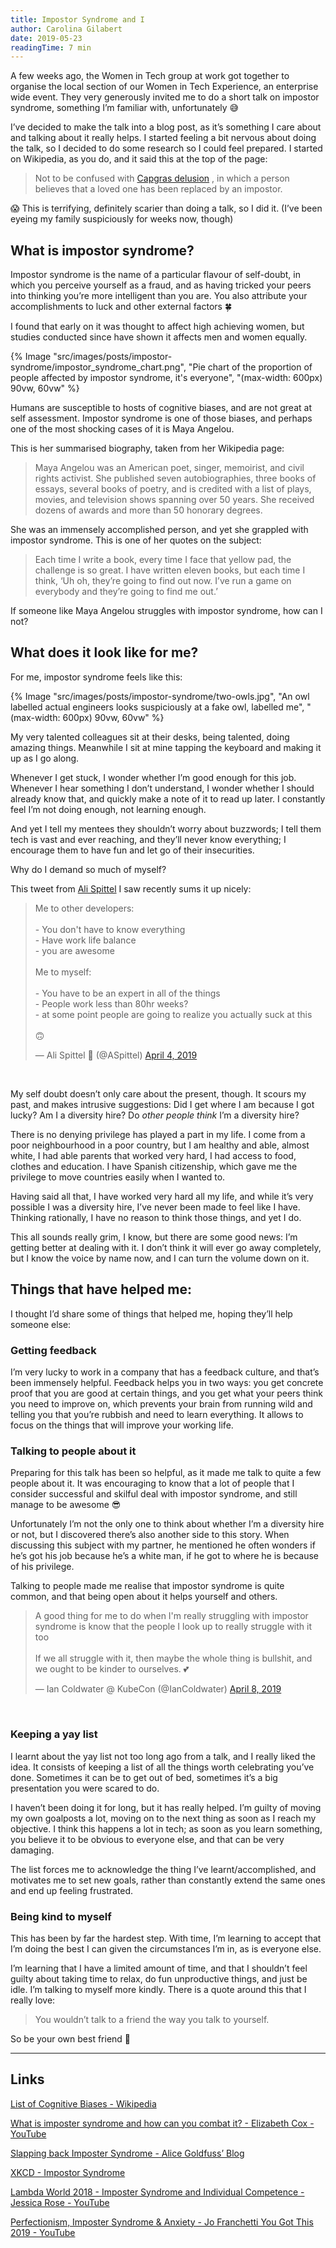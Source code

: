 ```yaml
---
title: Impostor Syndrome and I
author: Carolina Gilabert
date: 2019-05-23
readingTime: 7 min
---
```


A few weeks ago, the Women in Tech group at work got together to organise the local section of our Women in Tech Experience, an enterprise wide event. They very generously invited me to do a short talk on impostor syndrome, something I’m familiar with, unfortunately 😅

I’ve decided to make the talk into a blog post, as it’s something I care about and talking about it really helps. I started feeling a bit nervous about doing the talk, so I decided to do some research so I could feel prepared. I started on Wikipedia, as you do, and it said this at the top of the page:

> Not to be confused with  [Capgras delusion](https://en.m.wikipedia.org/wiki/Capgras_delusion) , in which a person believes that a loved one has been replaced by an impostor.

😱 This is terrifying, definitely scarier than doing a talk, so I did it. (I’ve been eyeing my family suspiciously for weeks now, though)

## What is impostor syndrome?

Impostor syndrome is the name of a particular flavour of self-doubt, in which you perceive yourself as a fraud, and as having tricked your peers into thinking you’re more intelligent than you are. You also attribute your accomplishments to luck and other external factors 🍀

I found that early on it was thought to affect high achieving women, but studies conducted since have shown it affects men and women equally.

{% Image "src/images/posts/impostor-syndrome/impostor_syndrome_chart.png", "Pie chart of the proportion of people affected by impostor syndrome, it's everyone", "(max-width: 600px) 90vw, 60vw" %}

Humans are susceptible to hosts of cognitive biases, and are not great at self assessment. Impostor syndrome is one of those biases, and perhaps one of the most shocking cases of it is Maya Angelou.

This is her summarised biography, taken from her Wikipedia page:

> Maya Angelou was an American poet, singer, memoirist, and civil rights activist. She published seven autobiographies, three books of essays, several books of poetry, and is credited with a list of plays, movies, and television shows spanning over 50 years. She received dozens of awards and more than 50 honorary degrees.

She was an immensely accomplished person, and yet she grappled with impostor syndrome. This is one of her quotes on the subject:

> Each time I write a book, every time I face that yellow pad, the challenge is so great. I have written eleven books, but each time I think, ‘Uh oh, they’re going to find out now. I’ve run a game on everybody and they’re going to find me out.’

If someone like Maya Angelou struggles with impostor syndrome, how can I not? 

## What does it look like for me?

For me, impostor syndrome feels like this:

{% Image "src/images/posts/impostor-syndrome/two-owls.jpg", "An owl labelled actual engineers looks suspiciously at a fake owl, labelled me", "(max-width: 600px) 90vw, 60vw" %}

My very talented colleagues sit at their desks, being talented, doing amazing things. Meanwhile I sit at mine tapping the keyboard and making it up as I go along.

Whenever I get stuck, I wonder whether I’m good enough for this job. Whenever I hear something I don’t understand, I wonder whether I should already know that, and quickly make a note of it to read up later. I constantly feel I’m not doing enough, not learning enough.

And yet I tell my mentees they shouldn’t worry about buzzwords; I tell them tech is vast and ever reaching, and they’ll never know everything; I encourage them to have fun and let go of their insecurities.

Why do I demand so much of myself?

This tweet from [Ali Spittel](https://twitter.com/ASpittel) I saw recently sums it up nicely:
<blockquote class="twitter-tweet" data-lang="en"><p lang="en" dir="ltr">Me to other developers:<br><br>- You don&#39;t have to know everything<br>- Have work life balance<br>- you are awesome<br><br>Me to myself:<br><br>- You have to be an expert in all of the things<br>- People work less than 80hr weeks?<br>- at some point people are going to realize you actually suck at this<br><br>🙃</p>&mdash; Ali Spittel 🐞 (@ASpittel) <a href="https://twitter.com/ASpittel/status/1113616884925194240?ref_src=twsrc%5Etfw">April 4, 2019</a></blockquote><br>

My self doubt doesn’t only care about the present, though. It scours my past, and makes intrusive suggestions: Did I get where I am because I got lucky? 
Am I a diversity hire? Do _other people think_ I’m a diversity hire?

There is no denying privilege has played a part in my life. I come from a poor neighbourhood in a poor country, but I am healthy and able, almost white, I had able parents that worked very hard, I had access to food, clothes and education. I have Spanish citizenship, which gave me the privilege to move countries easily when I wanted to.

Having said all that, I have worked very hard all my life, and while it’s very possible I was a diversity hire, I’ve never been made to feel like I have. Thinking rationally, I have no reason to think those things, and yet I do.

This all sounds really grim, I know, but there are some good news: I’m getting better at dealing with it. I don’t think it will ever go away completely, but I know the voice by name now, and I can turn the volume down on it.

## Things that have helped me:

I thought I’d share some of things that helped me, hoping they’ll help someone else:

### Getting feedback

I’m very lucky to work in a company that has a feedback culture, and that’s been immensely helpful. Feedback helps you in two ways: you get concrete proof that you are good at certain things, and you get what your peers think you need to improve on, which prevents your brain from running wild and telling you that you’re rubbish and need to learn everything. It allows to focus on the things that will improve your working life.

### Talking to people about it

Preparing for this talk has been so helpful, as it made me talk to quite a few people about it. It was encouraging to know that a lot of people that I consider successful and skilful deal with impostor syndrome, and still manage to be awesome 😎 

Unfortunately I’m not the only one to think about whether I’m a diversity hire or not, but I discovered there’s also another side to this story. When discussing this subject with my partner, he mentioned he often wonders if he’s got his job because he’s a white man, if he got to where he is because of his privilege.

Talking to people made me realise that impostor syndrome is quite common, and that being open about it helps yourself and others.

<blockquote class="twitter-tweet" data-lang="en"><p lang="en" dir="ltr">A good thing for me to do when I&#39;m really struggling with impostor syndrome is know that the people I look up to really struggle with it too<br><br>If we all struggle with it, then maybe the whole thing is bullshit, and we ought to be kinder to ourselves. 💕</p>&mdash; Ian Coldwater @ KubeCon (@IanColdwater) <a href="https://twitter.com/IanColdwater/status/1115057344470298624?ref_src=twsrc%5Etfw">April 8, 2019</a></blockquote><br>

### Keeping a yay list

I learnt about the yay list not too long ago from a talk, and I really liked the idea. It consists of keeping a list of all the things worth celebrating you’ve done. Sometimes it can be to get out of bed, sometimes it’s a big presentation you were scared to do. 

I haven’t been doing it for long, but it has really helped. I’m guilty of moving my own goalposts a lot, moving on to the next thing as soon as I reach my objective. I think this happens a lot in tech; as soon as you learn something, you believe it to be obvious to everyone else, and that can be very damaging.

The list forces me to acknowledge the thing I’ve learnt/accomplished, and motivates me to set new goals, rather than constantly extend the same ones and end up feeling frustrated.

### Being kind to myself

This has been by far the hardest step. With time, I’m learning to accept that I’m doing the best I can given the circumstances I’m in, as is everyone else.

I’m learning that I have a limited amount of time, and that I shouldn’t feel guilty about taking time to relax, do fun unproductive things, and just be idle. I’m talking to myself more kindly. There is a quote around this that I really love:

> You wouldn’t talk to a friend the way you talk to yourself.

So be your own best friend 💛

---
## Links
[List of Cognitive Biases - Wikipedia](https://en.m.wikipedia.org/wiki/List_of_cognitive_biases)

[What is imposter syndrome and how can you combat it? - Elizabeth Cox - YouTube](https://www.youtube.com/watch?v=ZQUxL4Jm1Lo)

[Slapping back Imposter Syndrome - Alice Goldfuss’ Blog](http://blog.alicegoldfuss.com/slapping-back-imposter-syndrome/)

[XKCD - Impostor Syndrome](https://www.xkcd.com/1954/)

[Lambda World 2018 - Imposter Syndrome and Individual Competence - Jessica Rose - YouTube](https://www.youtube.com/watch?v=lhEID0PVrgs)

[Perfectionism, Imposter Syndrome & Anxiety - Jo Franchetti You Got This 2019 - YouTube](https://www.youtube.com/watch?v=xdizooyxRjk)
